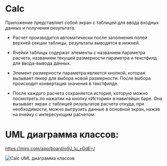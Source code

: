 # Calc
	
Приложение представляет собой экран с таблицей для ввода входных данных и получения результата. 

 - Расчет производится автоматически после заполнения полей верхней секции таблицы, результаты выводятся в нижней.

 - Ячейки таблицы содержат элементы с названием параметра расчета, названием текущей размерности параметра и текстфилд для ввода-вывода данных.
	
 - Элемент размерности параметра является кнопкой, которая вызывает пикер для выбора новой размерности. После выбора происходит конвертация значения в текстфилде.
	
 - После каждого расчета сохраняется история, которую можно посмотреть по нажатии на кнопку «История» в навигейшн баре. Она вызывает экран с таблицей результатов расчета откуда, при необходимости, можно выгрузить данные в основной экран, нажав на ячейку с интересующим расчетом.
  
# UML диаграмма классов:
https://miro.com/app/board/o9J_lu_xGdE=/

![Calc UML диаграмма классов](https://user-images.githubusercontent.com/91462713/134884024-98a251d4-d0c2-4a8a-890b-97bb66670efc.png)
